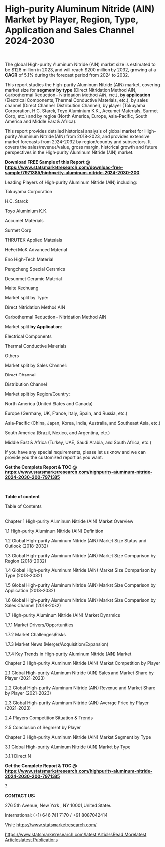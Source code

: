 <h1>High-purity Aluminum Nitride (AlN) Market by Player, Region, Type, Application and Sales Channel 2024-2030</h1><br/><p>The global High-purity Aluminum Nitride (AlN) market size is estimated to be $128 million in 2023, and will reach $200 million by 2032, growing at a <strong>CAGR</strong> of 5.1% during the forecast period from 2024 to 2032.</p>
 
 
 
 <p>This report studies the High-purity Aluminum Nitride (AlN) market, covering market size for <strong>segment by type</strong> (Direct Nitridation Method AlN, Carbothermal Reduction - Nitridation Method AlN, etc.), <strong>by application</strong> (Electrical Components, Thermal Conductive Materials, etc.), by sales channel (Direct Channel, Distribution Channel), by player (Tokuyama Corporation, H.C. Starck, Toyo Aluminium K.K., Accumet Materials, Surmet Corp, etc.) and by region (North America, Europe, Asia-Pacific, South America and Middle East & Africa).</p>
 
 
 
 <p>This report provides detailed historical analysis of global market for High-purity Aluminum Nitride (AlN) from 2018-2023, and provides extensive market forecasts from 2024-2032 by region/country and subsectors. It covers the sales/revenue/value, gross margin, historical growth and future perspectives in the High-purity Aluminum Nitride (AlN) market.</p>
 
 
 
 <p><strong>Download FREE Sample of this Report @ <a href="https://www.statsmarketresearch.com/download-free-sample/7971385/highpurity-aluminum-nitride-2024-2030-200">https://www.statsmarketresearch.com/download-free-sample/7971385/highpurity-aluminum-nitride-2024-2030-200</a></strong></p>
 
 
 
 <p>Leading Players of High-purity Aluminum Nitride (AlN) including:</p>
 
 
 
 <p>Tokuyama Corporation</p>
 
 
 
 <p>H.C. Starck</p>
 
 
 
 <p>Toyo Aluminium K.K.</p>
 
 
 
 <p>Accumet Materials</p>
 
 
 
 <p>Surmet Corp</p>
 
 
 
 <p>THRUTEK Applied Materials</p>
 
 
 
 <p>HeFei MoK Advanced Material</p>
 
 
 
 <p>Eno High-Tech Material</p>
 
 
 
 <p>Pengcheng Special Ceramics</p>
 
 
 
 <p>Desunmet Ceramic Material</p>
 
 
 
 <p>Maite Kechuang</p>
 
 
 
 <p>Market split by Type:</p>
 
 
 
 <p>Direct Nitridation Method AlN</p>
 
 
 
 <p>Carbothermal Reduction - Nitridation Method AlN</p>
 
 
 
 <p>Market split <strong>by Application</strong>:</p>
 
 
 
 <p>Electrical Components</p>
 
 
 
 <p>Thermal Conductive Materials</p>
 
 
 
 <p>Others</p>
 
 
 
 <p>Market split by Sales Channel:</p>
 
 
 
 <p>Direct Channel</p>
 
 
 
 <p>Distribution Channel</p>
 
 
 
 <p>Market split by Region/Country:</p>
 
 
 
 <p>North America (United States and Canada)</p>
 
 
 
 <p>Europe (Germany, UK, France, Italy, Spain, and Russia, etc.)</p>
 
 
 
 <p>Asia-Pacific (China, Japan, Korea, India, Australia, and Southeast Asia, etc.)</p>
 
 
 
 <p>South America (Brazil, Mexico, and Argentina, etc.)</p>
 
 
 
 <p>Middle East & Africa (Turkey, UAE, Saudi Arabia, and South Africa, etc.)</p>
 
 
 
 <p>If you have any special requirements, please let us know and we can provide you the customized report as you want.</p>
 
 
 
 <div><b>Get the Complete Report & TOC @ <a href="https://www.statsmarketresearch.com/highpurity-aluminum-nitride-2024-2030-200-7971385">https://www.statsmarketresearch.com/highpurity-aluminum-nitride-2024-2030-200-7971385</a></b></div>
 
 
 
 <p><br />
 
 <b>Table of content</b></p>
 
 
 
 <p>Table of Contents<br />
 
 <br />
 
 Chapter 1 High-purity Aluminum Nitride (AlN) Market Overview<br />
 
 1.1 High-purity Aluminum Nitride (AlN) Definition<br />
 
 1.2 Global High-purity Aluminum Nitride (AlN) Market Size Status and Outlook (2018-2032)<br />
 
 1.3 Global High-purity Aluminum Nitride (AlN) Market Size Comparison by Region (2018-2032)<br />
 
 1.4 Global High-purity Aluminum Nitride (AlN) Market Size Comparison by Type (2018-2032)<br />
 
 1.5 Global High-purity Aluminum Nitride (AlN) Market Size Comparison by Application (2018-2032)<br />
 
 1.6 Global High-purity Aluminum Nitride (AlN) Market Size Comparison by Sales Channel (2018-2032)<br />
 
 1.7 High-purity Aluminum Nitride (AlN) Market Dynamics<br />
 
 1.7.1 Market Drivers/Opportunities<br />
 
 1.7.2 Market Challenges/Risks<br />
 
 1.7.3 Market News (Merger/Acquisition/Expansion)<br />
 
 1.7.4 Key Trends in High-purity Aluminum Nitride (AlN) Market<br />
 
 Chapter 2 High-purity Aluminum Nitride (AlN) Market Competition by Player<br />
 
 2.1 Global High-purity Aluminum Nitride (AlN) Sales and Market Share by Player (2021-2023)<br />
 
 2.2 Global High-purity Aluminum Nitride (AlN) Revenue and Market Share by Player (2021-2023)<br />
 
 2.3 Global High-purity Aluminum Nitride (AlN) Average Price by Player (2021-2023)<br />
 
 2.4 Players Competition Situation & Trends<br />
 
 2.5 Conclusion of Segment by Player<br />
 
 Chapter 3 High-purity Aluminum Nitride (AlN) Market Segment by Type<br />
 
 3.1 Global High-purity Aluminum Nitride (AlN) Market by Type<br />
 
 3.1.1 Direct N</p>
 
 
 
 <div><b>Get the Complete Report & TOC @ <a href="https://www.statsmarketresearch.com/highpurity-aluminum-nitride-2024-2030-200-7971385">https://www.statsmarketresearch.com/highpurity-aluminum-nitride-2024-2030-200-7971385</a></b></div>
 
 
 
 <p>? </p>
 
 
 
 <p><b>CONTACT US:</b><br />
 
 276 5th Avenue, New York , NY 10001,United States<br />
 
 International: (+1) 646 781 7170 / +91 8087042414<br />
 
 Visit: <a href="https://www.statsmarketresearch.com/">https://www.statsmarketresearch.com/</a><br />
 
 <a href="https://gyeongbokgung.com">https://www.statsmarketresearch.com/</a><a href="https://hallyeomaritime.com">latest Articles</a><a href="https://jingwansa.com">Read More</a><a href="https://nguoiviet.jp/">latest Articles</a><a href="https://www.intelmarketresearch.com/">latest Publications</a></p>